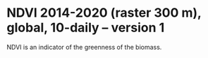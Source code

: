 #  NDVI 2014-2020 (raster 300 m), global, 10-daily – version 1

NDVI is an indicator of the greenness of the biomass.